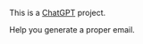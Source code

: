 This is a [ChatGPT](https://openai.com/blog/introducing-chatgpt-and-whisper-apis) project.

Help you generate a proper email.
